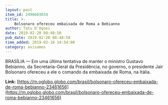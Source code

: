 ```yaml
---
layout: post
item_id: 2496603834
title: >-
    Bolsonaro ofereceu embaixada de Roma a Bebianno
author: Tatu D'Oquei
date: 2019-02-20 08:48:50
pub_date: 2019-02-20 08:48:50
time_added: 2019-02-18 14:54:00
category: avisamos
---
```


BRASÍLIA — Em uma última tentativa de manter o ministro Gustavo Bebianno, da Secretaria-Geral da Presidência, no governo, o presidente Jair Bolsonaro ofereceu a ele o comando da embaixada de Roma, na Itália.

**Link:** [https://m.oglobo.globo.com/brasil/bolsonaro-ofereceu-embaixada-de-roma-bebianno-23461656](https://m.oglobo.globo.com/brasil/bolsonaro-ofereceu-embaixada-de-roma-bebianno-23461656)

